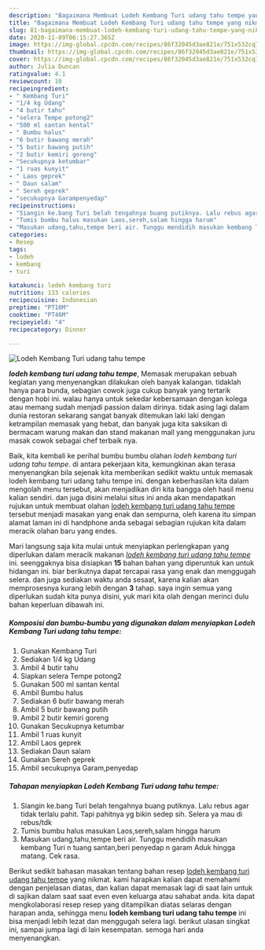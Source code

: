 ```yaml
---
description: "Bagaimana Membuat Lodeh Kembang Turi udang tahu tempe yang nikmat"
title: "Bagaimana Membuat Lodeh Kembang Turi udang tahu tempe yang nikmat"
slug: 81-bagaimana-membuat-lodeh-kembang-turi-udang-tahu-tempe-yang-nikmat
date: 2020-11-09T06:15:27.365Z
image: https://img-global.cpcdn.com/recipes/86f32045d3ae821e/751x532cq70/lodeh-kembang-turi-udang-tahu-tempe-foto-resep-utama.jpg
thumbnail: https://img-global.cpcdn.com/recipes/86f32045d3ae821e/751x532cq70/lodeh-kembang-turi-udang-tahu-tempe-foto-resep-utama.jpg
cover: https://img-global.cpcdn.com/recipes/86f32045d3ae821e/751x532cq70/lodeh-kembang-turi-udang-tahu-tempe-foto-resep-utama.jpg
author: Julia Duncan
ratingvalue: 4.1
reviewcount: 10
recipeingredient:
- " Kembang Turi"
- "1/4 kg Udang"
- "4 butir tahu"
- "selera Tempe potong2"
- "500 ml santan kental"
- " Bumbu halus"
- "6 butir bawang merah"
- "5 butir bawang putih"
- "2 butir kemiri goreng"
- "Secukupnya ketumbar"
- "1 ruas kunyit"
- " Laos geprek"
- " Daun salam"
- " Sereh geprek"
- "secukupnya Garampenyedap"
recipeinstructions:
- "Siangin ke.bang Turi belah tengahnya buang putiknya. Lalu rebus agar tidak terlalu pahit. Tapi pahitnya yg bikin sedep sih. Selera ya mau di rebus/tdk"
- "Tumis bumbu halus masukan Laos,sereh,salam hingga harum"
- "Masukan udang,tahu,tempe beri air. Tunggu mendidih masukan kembang Turi n tuang santan,beri penyedap n garam Aduk hingga matang. Cek rasa."
categories:
- Resep
tags:
- lodeh
- kembang
- turi

katakunci: lodeh kembang turi 
nutrition: 133 calories
recipecuisine: Indonesian
preptime: "PT10M"
cooktime: "PT46M"
recipeyield: "4"
recipecategory: Dinner

---
```



![Lodeh Kembang Turi udang tahu tempe](https://img-global.cpcdn.com/recipes/86f32045d3ae821e/751x532cq70/lodeh-kembang-turi-udang-tahu-tempe-foto-resep-utama.jpg)

<b><i>lodeh kembang turi udang tahu tempe</i></b>, Memasak merupakan sebuah kegiatan yang menyenangkan dilakukan oleh banyak kalangan. tidaklah hanya para bunda, sebagian cowok juga cukup banyak yang tertarik dengan hobi ini. walau hanya untuk sekedar kebersamaan dengan kolega atau memang sudah menjadi passion dalam dirinya. tidak asing lagi dalam dunia restoran sekarang sangat banyak ditemukan laki laki dengan ketrampilan memasak yang hebat, dan banyak juga kita saksikan di bermacam warung makan dan stand makanan mall yang menggunakan juru masak cowok sebagai chef terbaik nya.

Baik, kita kembali ke perihal bumbu bumbu olahan <i>lodeh kembang turi udang tahu tempe</i>. di antara pekerjaan kita, kemungkinan akan terasa menyenangkan bila sejenak kita memberikan sedikit waktu untuk memasak lodeh kembang turi udang tahu tempe ini. dengan keberhasilan kita dalam mengolah menu tersebut, akan menjadikan diri kita bangga oleh hasil menu kalian sendiri. dan juga disini melalui situs ini anda akan mendapatkan rujukan untuk membuat olahan <u>lodeh kembang turi udang tahu tempe</u> tersebut menjadi masakan yang enak dan sempurna, oleh karena itu simpan alamat laman ini di handphone anda sebagai sebagian rujukan kita dalam meracik olahan baru yang endes.




Mari langsung saja kita mulai untuk menyiapkan perlengkapan yang diperlukan dalam meracik makanan <u><i>lodeh kembang turi udang tahu tempe</i></u> ini. seenggaknya bisa disiapkan <b>15</b> bahan bahan yang diperuntuk kan untuk hidangan ini. biar berikutnya dapat tercapai rasa yang enak dan menggugah selera. dan juga sediakan waktu anda sesaat, karena kalian akan memprosesnya kurang lebih dengan <b>3</b> tahap. saya ingin semua yang diperlukan sudah kita punya disini, yuk mari kita olah dengan merinci dulu bahan keperluan dibawah ini.

<!--inarticleads1-->

##### Komposisi dan bumbu-bumbu yang digunakan dalam menyiapkan Lodeh Kembang Turi udang tahu tempe:

1. Gunakan  Kembang Turi
1. Sediakan 1/4 kg Udang
1. Ambil 4 butir tahu
1. Siapkan selera Tempe potong2
1. Gunakan 500 ml santan kental
1. Ambil  Bumbu halus
1. Sediakan 6 butir bawang merah
1. Ambil 5 butir bawang putih
1. Ambil 2 butir kemiri goreng
1. Gunakan Secukupnya ketumbar
1. Ambil 1 ruas kunyit
1. Ambil  Laos geprek
1. Sediakan  Daun salam
1. Gunakan  Sereh geprek
1. Ambil secukupnya Garam,penyedap




<!--inarticleads2-->

##### Tahapan menyiapkan Lodeh Kembang Turi udang tahu tempe:

1. Siangin ke.bang Turi belah tengahnya buang putiknya. Lalu rebus agar tidak terlalu pahit. Tapi pahitnya yg bikin sedep sih. Selera ya mau di rebus/tdk
1. Tumis bumbu halus masukan Laos,sereh,salam hingga harum
1. Masukan udang,tahu,tempe beri air. Tunggu mendidih masukan kembang Turi n tuang santan,beri penyedap n garam Aduk hingga matang. Cek rasa.




Berikut sedikit bahasan masakan tentang bahan resep <u>lodeh kembang turi udang tahu tempe</u> yang nikmat. kami harapkan kalian dapat memahami dengan penjelasan diatas, dan kalian dapat memasak lagi di saat lain untuk di sajikan dalam saat saat even even keluarga atau sahabat anda. kita dapat mengkolaborasi resep resep yang ditampilkan diatas selaras dengan harapan anda, sehingga menu <b>lodeh kembang turi udang tahu tempe</b> ini bisa menjadi lebih lezat dan menggugah selera lagi. berikut ulasan singkat ini, sampai jumpa lagi di lain kesempatan. semoga hari anda menyenangkan.
